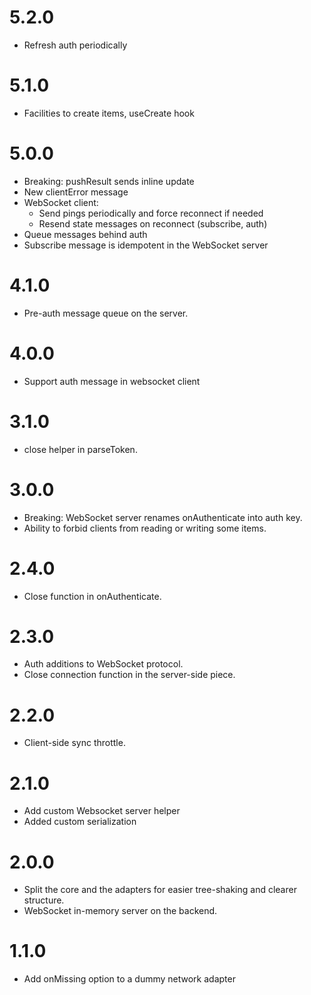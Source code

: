 # 5.2.0

- Refresh auth periodically

# 5.1.0

- Facilities to create items, useCreate hook

# 5.0.0

- Breaking: pushResult sends inline update
- New clientError message
- WebSocket client:
  - Send pings periodically and force reconnect if needed
  - Resend state messages on reconnect (subscribe, auth)
- Queue messages behind auth
- Subscribe message is idempotent in the WebSocket server

# 4.1.0

- Pre-auth message queue on the server.

# 4.0.0

- Support auth message in websocket client

# 3.1.0

- close helper in parseToken.

# 3.0.0

- Breaking: WebSocket server renames onAuthenticate into auth key.
- Ability to forbid clients from reading or writing some items.

# 2.4.0

- Close function in onAuthenticate.

# 2.3.0

- Auth additions to WebSocket protocol.
- Close connection function in the server-side piece.

# 2.2.0

- Client-side sync throttle.

# 2.1.0

- Add custom Websocket server helper
- Added custom serialization

# 2.0.0

- Split the core and the adapters for easier tree-shaking and clearer structure.
- WebSocket in-memory server on the backend.

# 1.1.0

- Add onMissing option to a dummy network adapter
